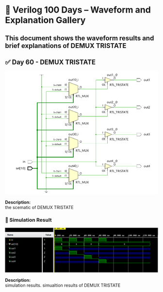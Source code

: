 
# 📘 Verilog 100 Days – Waveform and Explanation Gallery

This document shows the waveform results and brief explanations of DEMUX TRISTATE
---

## ✅ Day 60 - DEMUX TRISTATE
 

![dedocder](./images/demuxtristate_schematic.png)

**Description:**  
  the scematic of DEMUX TRISTATE
 
### 🔬 Simulation Result

![Simulation Waveform](./images/demuxtristate_sim.png)

**Description:**  
simulation results.
simualtion results of DEMUX TRISTATE
 
 
